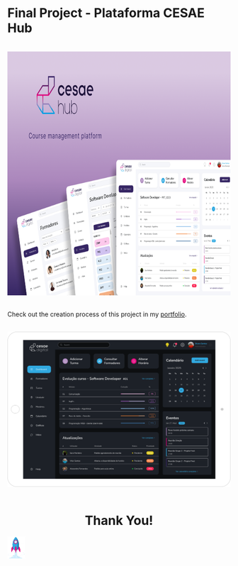 # Final Project - Plataforma CESAE Hub
<br>
<div align="center">
  <img alt="Cesae Hub Cover" height="550" src="./images/Cover(1).png">
</div> 
<div>
  <br>
  <p>Check out the creation process of this project in my <a href="https://readymag.website/u1230609390/natana/cesaehub/" target="_blank">portfolio</a>.</p>
</div>
<div align="center">
  <br>
  <img alt="Cesae Hub desktop" height="350" src="./images/DarkModeTablet.png">
</div> 
<div align="center">
  <br>
 <h1>Thank You!</h1>
</div> 
<div align="left">
  <img alt="Cesae Hub desktop" height="50" src="./images/sucess.png">
</div> 


 

